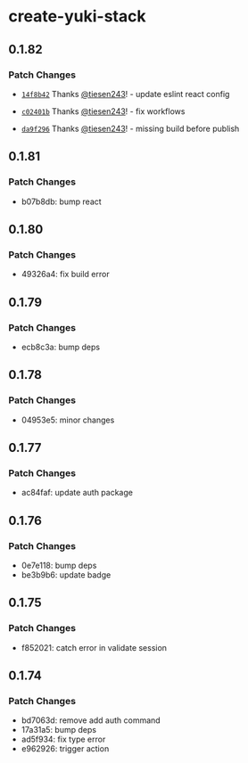 # create-yuki-stack

## 0.1.82

### Patch Changes

- [`14f8b42`](https://github.com/tiesen243/create-yuki-stack/commit/14f8b427c696bae7269b6042ceb20cf1ac5b9ee6) Thanks [@tiesen243](https://github.com/tiesen243)! - update eslint react config

- [`c02401b`](https://github.com/tiesen243/create-yuki-stack/commit/c02401b3095ca2e652dfa8fac7856588a058c44b) Thanks [@tiesen243](https://github.com/tiesen243)! - fix workflows

- [`da9f296`](https://github.com/tiesen243/create-yuki-stack/commit/da9f296ffc320f08b754fe956d1b45cd4d57f71b) Thanks [@tiesen243](https://github.com/tiesen243)! - missing build before publish

## 0.1.81

### Patch Changes

- b07b8db: bump react

## 0.1.80

### Patch Changes

- 49326a4: fix build error

## 0.1.79

### Patch Changes

- ecb8c3a: bump deps

## 0.1.78

### Patch Changes

- 04953e5: minor changes

## 0.1.77

### Patch Changes

- ac84faf: update auth package

## 0.1.76

### Patch Changes

- 0e7e118: bump deps
- be3b9b6: update badge

## 0.1.75

### Patch Changes

- f852021: catch error in validate session

## 0.1.74

### Patch Changes

- bd7063d: remove add auth command
- 17a31a5: bump deps
- ad5f934: fix type error
- e962926: trigger action
